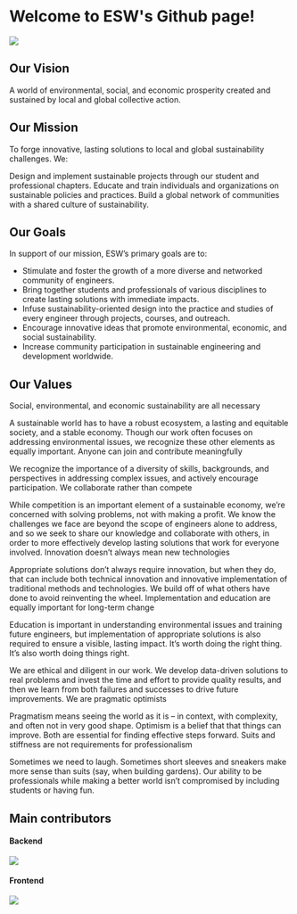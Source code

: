 <h1>Welcome to ESW's Github page!</h1>

<img src="https://i.imgur.com/h4PEPyW.png"/>

## Our Vision

A world of environmental, social, and economic prosperity created and sustained by local and global collective action.

## Our Mission

To forge innovative, lasting solutions to local and global sustainability challenges.
We:

Design and implement sustainable projects through our student and professional chapters.
Educate and train individuals and organizations on sustainable policies and practices.
Build a global network of communities with a shared culture of sustainability.

## Our Goals

In support of our mission, ESW’s primary goals are to:

- Stimulate and foster the growth of a more diverse and networked community of engineers.
- Bring together students and professionals of various disciplines to create lasting solutions with immediate impacts.
- Infuse sustainability-oriented design into the practice and studies of every engineer through projects, courses, and outreach.
- Encourage innovative ideas that promote environmental, economic, and social sustainability.
- Increase community participation in sustainable engineering and development worldwide.

## Our Values

Social, environmental, and economic sustainability are all necessary

A sustainable world has to have a robust ecosystem, a lasting and equitable society, and a stable economy. Though our work often focuses on addressing environmental issues, we recognize these other elements as equally important.
Anyone can join and contribute meaningfully

We recognize the importance of a diversity of skills, backgrounds, and perspectives in addressing complex issues, and actively encourage participation.
We collaborate rather than compete

While competition is an important element of a sustainable economy, we’re concerned with solving problems, not with making a profit. We know the challenges we face are beyond the scope of engineers alone to address, and so we seek to share our knowledge and collaborate with others, in order to more effectively develop lasting solutions that work for everyone involved.
Innovation doesn’t always mean new technologies

Appropriate solutions don’t always require innovation, but when they do, that can include both technical innovation and innovative implementation of traditional methods and technologies. We build off of what others have done to avoid reinventing the wheel.
Implementation and education are equally important for long-term change

Education is important in understanding environmental issues and training future engineers, but implementation of appropriate solutions is also required to ensure a visible, lasting impact.
It’s worth doing the right thing. It’s also worth doing things right.

We are ethical and diligent in our work. We develop data-driven solutions to real problems and invest the time and effort to provide quality results, and then we learn from both failures and successes to drive future improvements.
We are pragmatic optimists

Pragmatism means seeing the world as it is – in context, with complexity, and often not in very good shape. Optimism is a belief that that things can improve. Both are essential for finding effective steps forward.
Suits and stiffness are not requirements for professionalism

Sometimes we need to laugh. Sometimes short sleeves and sneakers make more sense than suits (say, when building gardens). Our ability to be professionals while making a better world isn’t compromised by including students or having fun.

## Main contributors

#### Backend
<a href="https://github.com/ESW-UofG/game-backend-2022/graphs/contributors">
  <img src="https://contrib.rocks/image?repo=ESW-UofG/game-backend-2022" />
</a>

#### Frontend
<a href="https://github.com/ESW-UofG/game-frontend-2022/graphs/contributors">
  <img src="https://contrib.rocks/image?repo=ESW-UofG/game-frontend-2022" />
</a>
